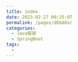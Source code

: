 ```yaml
---
title: index
date: 2023-02-27 09:25:07
permalink: /pages/d6b80a/
categories:
  - Java框架
  - SpringBoot
tags:
  - 
---
```

